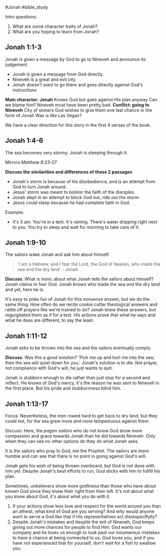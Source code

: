 #Jonah #bible_study 

Intro questions:
1. What are some character traits of Jonah?
2. What are you hoping to learn from Jonah?

## Jonah 1:1-3
Jonah is given a message by God to go to Nineveh and announce its judgement.

* Jonah is given a message from God directly.
* Nineveh is a great and evil city. 
* Jonah doesn't want to go there and goes directly against God's instructions

**Main character: Jonah**
	Knows God but goes against His plan anyway
	Can we blame him? Nineveh must have been pretty bad.
**Conflict: going to Nineveh**
	City of sinners
	God wishes to give them one last chance in the form of Jonah
	 Was is like Las Vegas?

We have a clear direction for this story in the first 4 verses of the book.

## Jonah 1:4-6
The sea becomes very stormy. Jonah is sleeping through it.

Mirrors *Matthew 8:23-27*

**Discuss the similarities and differences of these 2 passages**
* Jonah's storm is because of his disobedience, and is an attempt from God to turn Jonah around.
* Jesus' storm was meant to bolster the faith of the disciples.
* Jonah slept in an attempt to block God out, ride out the storm.
* Jesus could sleep because he had complete faith in God.

Example:
* It's 3 am. You're in a tent. It's raining. There's water dripping right next to you. You try to sleep and wait for morning to take care of it.

## Jonah 1:9-10
The sailors wake Jonah and ask him about himself.

>'I am a Hebrew, and I fear the Lord, the God of heaven, who made the sea and the dry land'
>\- Jonah

**Discuss**: What is ironic about what Jonah tells the sailors about himself?
Jonah claims to fear God. Jonah knows who made the sea and the dry land and yet, here he is.

It's easy to poke fun of Jonah for this nonsense answer, but we do the same thing.
How often do we recite cookie cutter theological answers and rattle off prayers like we're trained to do?
Jonah knew these answers, but regurgitated them as if for a test. 
His actions prove that what he says and what he does are different, to say the least.


## Jonah 1:11-12
Jonah asks to be thrown into the sea and the sailors eventually comply.

**Discuss**: Was this a good solution?
'Pick me up and hurl me into the sea; then the sea will quiet down for you.'
Jonah's solution is to die.
Not prayer, not compliance with God's will, he just wants to quit.

Jonah is stubborn enough to die rather than just stop for a second and reflect.
He knows of God's mercy, it's the reason he was sent to Nineveh in the first place.
But his pride and stubbornness blind him.

## Jonah 1:13-17
Focus: Nevertheless, the men rowed hard to get back to dry land, but they could not, for the sea grew more and more tempestuous against them.

Discuss: 
Here, the *pagan sailors* who do not know God show more compassion and grace towards Jonah than he did towards Nineveh.
Only when they can see no other options do they do what Jonah asks.

It is the sailors who pray to God, not the Prophet.
The sailors are more humble and can see that there is no point in going against God's will.

Jonah gets his wish of being thrown overboard, but God is not done with him yet.
Despite Jonah's best efforts to run, God sticks with him to fulfill his plan.

Sometimes, unbelievers show more godliness than those who have about known God since they knew their right from their left.
It's not about what you know about God, it's about what you do with it.

1. If your actions show less love and respect for the world around you than an atheist, what kind of God are you serving? And why would anyone want to serve a God like that if His representatives act disrespectfully?
2. Despite Jonah's mistakes and despite the evil of Nineveh, God keeps giving out more chances for people to find Him. God wants our company and he loves us enough to look past our innumerous mistakes to have a chance at being connected to us. God loves you, and if you have not experienced that for yourself, don't wait for a fish to swallow you.



